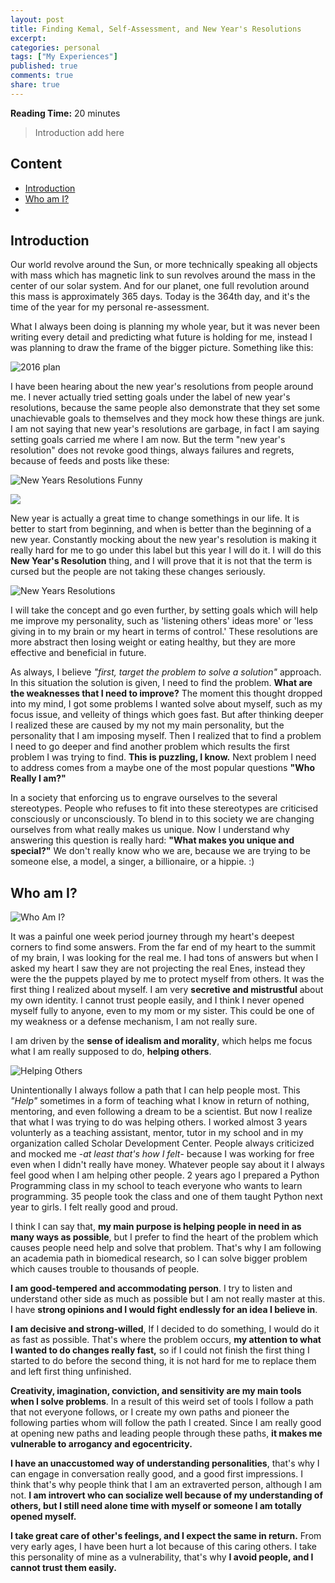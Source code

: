 ```yaml
---
layout: post
title: Finding Kemal, Self-Assessment, and New Year's Resolutions
excerpt:
categories: personal
tags: ["My Experiences"]
published: true
comments: true
share: true
---
```



__Reading Time:__  20 minutes

> Introduction add here


## Content

- [Introduction](#introduction)
- [Who am I?](#who-am-i?)
- []()


## Introduction
Our world revolve around the Sun, or more technically speaking all objects with mass which has magnetic link to sun revolves around the mass in the center of our solar system. And for our planet, one full revolution around this mass is approximately 365 days. Today is the 364th day, and it's the time of the year for my personal re-assessment.  

What I always been doing is planning my whole year, but it was never been writing every detail and predicting what future is holding for me, instead I was planning to draw the frame of the bigger picture. Something like this:

![2016 plan ](https://raw.githubusercontent.com/eneskemalergin/eneskemalergin.github.io/master/images/2016_plan.jpg)

I have been hearing about the new year's resolutions from people around me. I never actually tried setting goals under the label of new year's resolutions, because the same people also demonstrate that they set some unachievable goals to themselves and they mock how these things are junk. I am not saying that new year's resolutions are garbage, in fact I am saying setting goals carried me where I am now. But the term "new year's resolution" does not revoke good things, always failures and regrets, because of feeds and posts like these:

![New Years Resolutions Funny ](https://100auditions.files.wordpress.com/2011/12/resolutions-2011.jpg)


![](https://s-media-cache-ak0.pinimg.com/564x/70/fd/f9/70fdf9765231c4919ffd8a8a9718d51d.jpg)

New year is actually a great time to change somethings in our life. It is better to start from beginning, and when is better than the beginning of a new year. Constantly mocking about the new year's resolution is making it really hard for me to go under this label but this year I will do it. I will do this __New Year's Resolution__ thing, and I will prove that it is not that the term is cursed but the people are not taking these changes seriously.

![New Years Resolutions](http://blog.reship.com/wp-content/uploads/2014/12/o-NEW-YEARS-RESOLUTIONS-facebook.jpg)

I will take the concept and go even further, by setting goals which will help me improve my personality, such as 'listening others' ideas more' or 'less giving in to my brain or my heart in terms of control.' These resolutions are more abstract then losing weight or eating healthy, but they are more effective and beneficial in future.


As always, I believe _"first, target the problem to solve a solution"_ approach. In this situation the solution is given, I need to find the problem. __What are the weaknesses that I need to improve?__ The moment this thought dropped into my mind, I got some problems I wanted solve about myself, such as my focus issue, and velleity of things which goes fast. But after thinking deeper I realized these are caused by my not my main personality, but the personality that I am imposing myself. Then I realized that to find a problem I need to go deeper and find another problem which results the first problem I was trying to find. __This is puzzling, I know.__ Next problem I need to address comes from a maybe one of the most popular questions __"Who Really I am?"__

In a society that enforcing us to engrave ourselves to the several stereotypes. People who refuses to fit into these stereotypes are criticised consciously or unconsciously. To blend in to this society we are changing ourselves from what really makes us unique. Now I understand why answering this question is really hard: __"What makes you unique and special?"__  We don't really know who we are, because we are trying to be someone else, a model, a singer, a billionaire, or a hippie. :)

## Who am I?

![Who Am I? ](http://energeticawakenings.com/wp-content/uploads/2015/09/who-am-i-5.png)

It was a painful one week period journey through my heart's deepest corners to find some answers. From the far end of my heart to the summit of my brain, I was looking for the real me. I had tons of answers but when I asked my heart I saw they are not projecting the real Enes, instead they were the the puppets played by me to protect myself from others. It was the first thing I realized about myself. I am very __secretive and mistrustful__ about my own identity. I cannot trust people easily, and I think I never opened myself fully to anyone, even to my mom or my sister. This could be one of my weakness or a defense mechanism, I am not really sure.

I am driven by the __sense of idealism and morality__, which helps me focus what I am really supposed to do, __helping others__.

![Helping Others](http://quotescloud.com/wp-content/uploads/2015/02/A-person-has-two-hands-One-for-helping-himself-the-other-for-helping-others.jpg)

Unintentionally I always follow a path that I can help people most. This _"Help"_ sometimes in a form of teaching what I know in return of nothing, mentoring, and even following a dream to be a scientist. But now I realize that what I was trying to do was helping others. I worked almost 3 years volunterly as a teaching assistant, mentor, tutor in my school and in my organization called Scholar Development Center. People always criticized and mocked me -_at least that's how I felt_- because I was working for free even when I didn't really have money. Whatever people say about it I always feel good when I am helping other people. 2 years ago I prepared a Python Programming class in my school to teach everyone who wants to learn programming. 35 people took the class and one of them taught Python next year to girls. I felt really good and proud.

I think I can say that, __my main purpose is helping people in need in as many ways as possible__, but I prefer to find the heart of the problem which causes people need help and solve that problem. That's why I am following an academia path in biomedical research, so I can solve bigger problem which causes trouble to thousands of people.

__I am good-tempered and accommodating person__. I try to listen and understand other side as much as possible but I am not really master at this. I have __strong opinions and I would fight endlessly for an idea I believe in__.

__I am decisive and strong-willed__, If I decided to do something, I would do it as fast as possible. That's where the problem occurs, __my attention to what I wanted to do changes really fast,__ so if I could not finish the first thing I started to do before the second thing, it is not hard for me to replace them and left first thing unfinished.  

__Creativity, imagination, conviction, and sensitivity are my main tools when I solve problems__. In a result of this weird set of tools I follow a path that not everyone follows, or I create my own paths and pioneer the following parties whom will follow the path I created. Since I am really good at opening new paths and leading people through these paths, __it makes me vulnerable to arrogancy and egocentricity.__

__I have an unaccustomed way of understanding personalities__, that's why I can engage in conversation really good, and a good first impressions. I think that's why people think that I am an extraverted person, although I am not. __I am introvert who can socialize well because of my understanding of others, but I still need alone time with myself or someone I am totally opened myself.__

__I take great care of other's feelings, and I expect the same in return.__ From very early ages, I have been hurt a lot because of this caring others. I take this personality of mine as a vulnerability, that's why __I avoid people, and I cannot trust them easily.__
